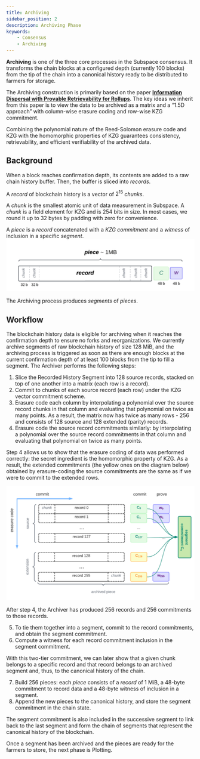 ```yaml
---
title: Archiving
sidebar_position: 2
description: Archiving Phase
keywords:
    - Consensus
    - Archiving
---
```

**Archiving** is one of the three core processes in the Subspace consensus. It transforms the chain blocks at a configured depth (currently 100 blocks) from the tip of the chain into a canonical history ready to be distributed to farmers for storage.

The Archiving construction is primarily based on the paper **[Information Dispersal with Provable Retrievability for Rollups](https://eprint.iacr.org/2021/1544)**. The key ideas we inherit from this paper is to view the data to be archived as a matrix and a “1.5D approach” with column-wise erasure coding and row-wise KZG commitment.

Combining the polynomial nature of the Reed-Solomon erasure code and KZG with the homomorphic properties of KZG guarantees consistency, retrievability, and efficient verifiability of the archived data.

## Background

When a block reaches confirmation depth, its contents are added to a raw chain history buffer. Then, the buffer is sliced into *records*. 

A *record* of blockchain history is a vector of $2^{15}$ *chunks*.

A *chunk* is the smallest atomic unit of data measurement in Subspace. A *chunk* is a field element for KZG and is 254 bits in size. In most cases, we round it up to 32 bytes by padding with zero for convenience. 

A *piece* is a *record* concatenated with a *KZG commitment* and a *witness* of inclusion in a specific *segment*.
![Piece](../../../src/Images/Piece.png)


The Archiving process produces *segments* of *pieces*.

## Workflow

The blockchain history data is eligible for archiving when it reaches the confirmation depth to ensure no forks and reorganizations. We currently archive segments of raw blockchain history of size 128 MiB, and the archiving process is triggered as soon as there are enough blocks at the current confirmation depth of at least 100 blocks from the tip to fill a segment. The Archiver performs the following steps:

1. Slice the Recorded History Segment into 128 source records, stacked on top of one another into a matrix (each row is a record).
2. Commit to chunks of each source record (each row) under the KZG vector commitment scheme.
3. Erasure code each column by interpolating a polynomial over the source record chunks in that column and evaluating that polynomial on twice as many points. As a result, the matrix now has twice as many rows - 256 and consists of 128 source and 128 extended (parity) records.
4. Erasure code the source record commitments similarly: by interpolating a polynomial over the source record commitments in that column and evaluating that polynomial on twice as many points.

Step 4 allows us to show that the erasure coding of data was performed correctly: the secret ingredient is the homomorphic property of KZG. As a result, the extended commitments (the yellow ones on the diagram below) obtained by erasure-coding the source commitments are the same as if we were to commit to the extended rows.


![Segment](../../../src/Images/Archived_Segment.png)

After step 4, the Archiver has produced 256 records and 256 commitments to those records. 

5. To tie them together into a segment, commit to the record commitments, and obtain the segment commitment. 
6. Compute a witness for each record commitment inclusion in the segment commitment.

With this two-tier commitment, we can later show that a given chunk belongs to a specific record and that record belongs to an archived segment and, thus, to the canonical history of the chain.

7. Build 256 pieces: each *piece* consists of a *record* of 1 MiB, a 48-byte commitment to record data and a 48-byte witness of inclusion in a segment.
8. Append the new pieces to the canonical history, and store the segment commitment in the chain state. 

The segment commitment is also included in the successive segment to link back to the last segment and form the chain of segments that represent the canonical history of the blockchain.

Once a segment has been archived and the pieces are ready for the farmers to store, the next phase is Plotting.
